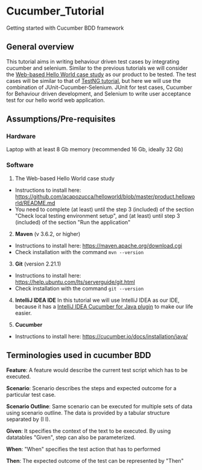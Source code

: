 # Cucumber_Tutorial
Getting started with Cucumber BDD framework

## General overview
This tutorial aims in writing behaviour driven test cases by integrating cucumber and selenium. Similar to the previous tutorials we will consider the [Web-based Hello World case study](https://github.com/acapozucca/helloworld) as our product to be tested. 
The test cases will be similar to that of [TestNG tutorial](https://github.com/acapozucca/TestNG), but here we will use the combination of JUnit-Cucumber-Selenium. JUnit for test cases, Cucumber for Behaviour driven development, and Selenium to write user acceptance test for our hello world web application.


## Assumptions/Pre-requisites

### Hardware
Laptop with at least 8 Gb memory (recommended 16 Gb, ideally 32 Gb)

### Software

1. The Web-based Hello World case study
* Instructions to install here: https://github.com/acapozucca/helloworld/blob/master/product.helloworld/README.md
* You need to complete (at least) until the step 3 (included) of the section 
"Check local testing environment setup", and
(at least) until step 3 (included) of the section
"Run the application"

2. **Maven** (v 3.6.2, or higher)
* Instructions to install here: https://maven.apache.org/download.cgi
* Check installation with the command `mvn --version`

3. **Git** (version 2.21.1)
* Instructions to install here: https://help.ubuntu.com/lts/serverguide/git.html
* Check installation with the command `git --version`

4. **IntelliJ IDEA IDE**
In this tutorial we will use IntelliJ IDEA as our IDE, because it has a [IntelliJ IDEA Cucumber for Java plugin](https://plugins.jetbrains.com/plugin/7212-cucumber-for-java) to make our life easier.

5. **Cucumber**
* Instructions to install here: https://cucumber.io/docs/installation/java/


## Terminologies used in cucumber BDD

**Feature**: A feature would describe the current test script which has to be executed.

**Scenario**: Scenario describes the steps and expected outcome for a particular test case.

**Scenario Outline**: Same scenario can be executed for multiple sets of data using scenario outline. The data is provided by a tabular structure separated by (I I).

**Given**: It specifies the context of the text to be executed. By using datatables "Given", step can also be parameterized.

**When**: "When" specifies the test action that has to performed

**Then**: The expected outcome of the test can be represented by "Then"


